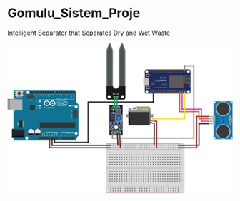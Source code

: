 # Gomulu_Sistem_Proje
Intelligent Separator that Separates Dry and Wet Waste

![Image](https://github.com/hdayanir/Gomulu_Sistem_Proje/blob/main/Project_With_Firebase/circuit_diagram.png)
